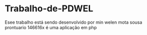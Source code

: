 # Trabalho-de-PDWEL

Esee trabalho está sendo desenvolvido por min welen mota sousa prontuario 146616x
é uma aplicação em php
